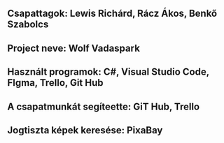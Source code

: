 ## Csapattagok: Lewis Richárd, Rácz Ákos, Benkő Szabolcs
## Project neve: Wolf Vadaspark
## Használt programok: C#, Visual Studio Code, FIgma, Trello, Git Hub
## A csapatmunkát segíteette: GiT Hub, Trello
## Jogtiszta képek keresése: PixaBay 
